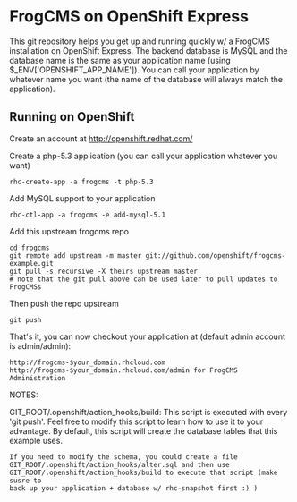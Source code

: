 FrogCMS on OpenShift Express
============================

This git repository helps you get up and running quickly w/ a FrogCMS installation
on OpenShift Express.  The backend database is MySQL and the database name is the 
same as your application name (using $_ENV['OPENSHIFT_APP_NAME']).  You can call
your application by whatever name you want (the name of the database will always
match the application).


Running on OpenShift
----------------------------

Create an account at http://openshift.redhat.com/

Create a php-5.3 application (you can call your application whatever you want)

    rhc-create-app -a frogcms -t php-5.3

Add MySQL support to your application

    rhc-ctl-app -a frogcms -e add-mysql-5.1

Add this upstream frogcms repo

    cd frogcms
    git remote add upstream -m master git://github.com/openshift/frogcms-example.git
    git pull -s recursive -X theirs upstream master
    # note that the git pull above can be used later to pull updates to FrogCMSs
    
Then push the repo upstream

    git push

That's it, you can now checkout your application at (default admin account is admin/admin):

    http://frogcms-$your_domain.rhcloud.com
    http://frogcms-$your_domain.rhcloud.com/admin for FrogCMS Administration


NOTES:

GIT_ROOT/.openshift/action_hooks/build:
    This script is executed with every 'git push'.  Feel free to modify this script
    to learn how to use it to your advantage.  By default, this script will create
    the database tables that this example uses.

    If you need to modify the schema, you could create a file 
    GIT_ROOT/.openshift/action_hooks/alter.sql and then use
    GIT_ROOT/.openshift/action_hooks/build to execute that script (make susre to
    back up your application + database w/ rhc-snapshot first :) )

